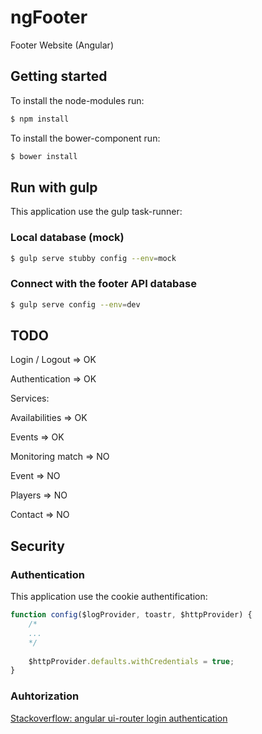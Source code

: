 # ngFooter
Footer Website (Angular)

## Getting started

To install the node-modules run:

```sh
$ npm install
```

To install the bower-component run:

```sh
$ bower install
```

## Run with gulp

This application use the gulp task-runner: 

### Local database (mock)

```sh
$ gulp serve stubby config --env=mock
```

### Connect with the footer API database

```sh
$ gulp serve config --env=dev
```

## TODO
Login / Logout => OK

Authentication => OK

Services:

  Availabilities => OK
    
  Events => OK
    
  Monitoring match => NO
    
Event => NO

Players => NO

Contact => NO

## Security
### Authentication

This application use the cookie authentification: 

```javascript
function config($logProvider, toastr, $httpProvider) {
    /*
    ...
    */
    
    $httpProvider.defaults.withCredentials = true;
}
```

### Auhtorization

[Stackoverflow: angular ui-router login authentication](http://stackoverflow.com/questions/22537311/angular-ui-router-login-authentication)






